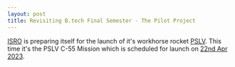 ```yaml
---
layout: post
title: Revisiting B.tech Final Semester - The Pilot Project
---
```


 [ISRO](https://www.isro.gov.in/) is preparing itself for the launch of it's workhorse rocket [PSLV](https://www.isro.gov.in/). This time it's the PSLV C-55 Mission which is scheduled for launch on [22nd Apr 2023](https://timesofindia.indiatimes.com/india/with-pslv-c55-mission-isro-uses-new-rocket-integration-technique-to-cut-time/articleshow/99446716.cms?from=mdr). 
